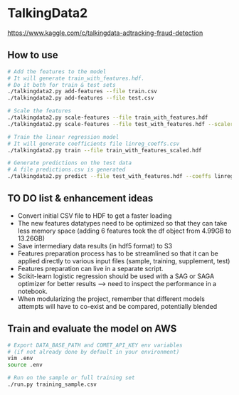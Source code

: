 # TalkingData2

https://www.kaggle.com/c/talkingdata-adtracking-fraud-detection

## How to use

```bash
# Add the features to the model
# It will generate train_with_features.hdf.
# Do it both for train & test sets
./talkingdata2.py add-features --file train.csv
./talkingdata2.py add-features --file test.csv

# Scale the features
./talkingdata2.py scale-features --file train_with_features.hdf
./talkingdata2.py scale-features --file test_with_features.hdf --scaler StandardScaler.pkl

# Train the linear regression model
# It will generate coefficients file linreg_coeffs.csv
./talkingdata2.py train --file train_with_features_scaled.hdf

# Generate predictions on the test data
# A file predictions.csv is generated
./talkingdata2.py predict --file test_with_features.hdf --coeffs linreg_coeffs.csv
```

## TO DO list & enhancement ideas
* Convert initial CSV file to HDF to get a faster loading
* The new features datatypes need to be optimized so that they can take less memory space (adding 6 features took the df object from 4.99GB to 13.26GB)
* Save intermediary data results (in hdf5 format) to S3
* Features preparation process has to be streamlined so that it can be applied directly to various input files (sample, training, supplement, test)
* Features preparation can live in a separate script.
* Scikit-learn logistic regression should be used with a SAG or SAGA optimizer for better results --> need to inspect the performance in a notebook.
* When modularizing the project, remember that different models attempts will have to co-exist and be compared, potentially blended


## Train and evaluate the model on AWS

```bash
# Export DATA_BASE_PATH and COMET_API_KEY env variables
# (if not already done by default in your environment)
vim .env
source .env

# Run on the sample or full training set
./run.py training_sample.csv
```
